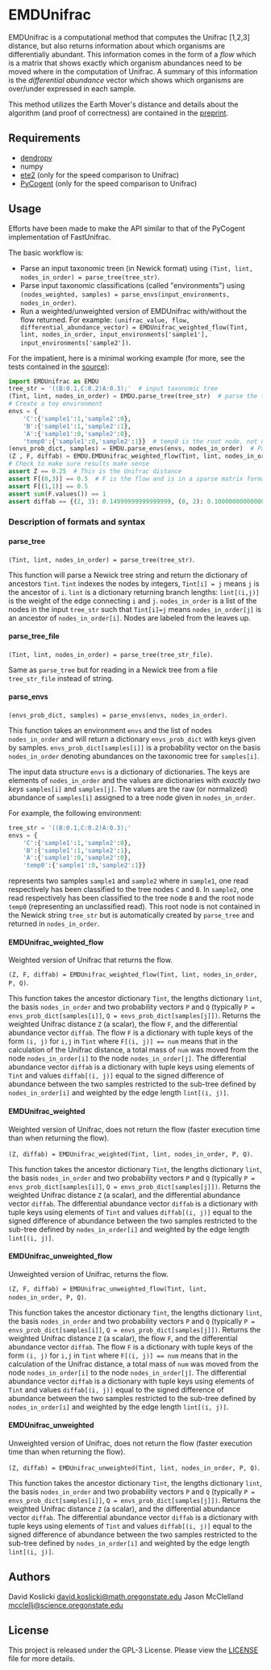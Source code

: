 # EMDUnifrac
EMDUnifrac is a computational method that computes the Unifrac [1,2,3] distance, but also returns information about which organisms are differentially abundant. This information comes in the form of a *flow* which is a matrix that shows exactly which organism abundances need to be moved where in the computation of Unifrac. A summary of this information is the *differential abundance* vector which shows which organisms are over/under expressed in each sample.

This method utilizes the Earth Mover's distance and details about the algorithm (and proof of correctness) are contained in the [preprint](http://biorxiv.org/content/early/2016/11/11/087171).

## Requirements ##
+ [dendropy](http://www.dendropy.org/)
+ numpy 
+ [ete2](http://etetoolkit.org/download/) (only for the speed comparison to Unifrac)
+ [PyCogent](https://github.com/pycogent/pycogent) (only for the speed comparison to Unifrac)

## Usage ##
Efforts have been made to make the API similar to that of the PyCogent implementation of FastUnifrac.

The basic workflow is:
+ Parse an input taxonomic treen (in Newick format) using `(Tint, lint, nodes_in_order) = parse_tree(tree_str)`.
+ Parse input taxonomic classifications (called "environments") using `(nodes_weighted, samples) = parse_envs(input_environments, nodes_in_order)`.
+ Run a weighted/unweighted version of EMDUnifrac with/without the flow returned. For example: `(unifrac_value, flow, differential_abundance_vector) = EMDUnifrac_weighted_flow(Tint, lint, nodes_in_order, input_environments['sample1'], input_environments['sample2'])`.

For the impatient, here is a minimal working example (for more, see the tests contained in the [source](https://github.com/dkoslicki/EMDUnifrac/blob/master/src/EMDUnifrac.py)):
```python
import EMDUnifrac as EMDU
tree_str = '((B:0.1,C:0.2)A:0.3);'  # input taxonomic tree
(Tint, lint, nodes_in_order) = EMDU.parse_tree(tree_str)  # parse the tree, getting nodes (Tint), edge lengths (lint), and node names (nodes_in_order)
# Create a toy environment
envs = {
	'C':{'sample1':1,'sample2':0},
	'B':{'sample1':1,'sample2':1},
	'A':{'sample1':0,'sample2':0},
	'temp0':{'sample1':0,'sample2':1}}  # temp0 is the root node, not named in Newick format, but included in nodes_in_order
(envs_prob_dict, samples) = EMDU.parse_envs(envs, nodes_in_order)  # Parse the environments.
(Z , F, diffab) = EMDU.EMDUnifrac_weighted_flow(Tint, lint, nodes_in_order, envs_prob_dict['sample1'], envs_prob_dict['sample2'])  # Run the weighted version of EMDUnifrac that returns the flow
# Check to make sure results make sense
assert Z == 0.25  # This is the Unifrac distance
assert F[(0,3)] == 0.5  # F is the flow and is in a sparse matrix format: a dictionary with tuple keys using elements of Tint and values T[(i, j)] equal to amount of abundance moved from organism nodes_in_order(i) to nodes_in_order(j)
assert F[(1,1)] == 0.5
assert sum(F.values()) == 1
assert diffab == {(2, 3): 0.14999999999999999, (0, 2): 0.10000000000000001}  # diffab is the differential abundance vector, also in a sparse matrix format: a dictionary with tuple keys using elements of Tint and values diffab[(i, j)] equal to the signed difference of abundance between the two samples restricted to the sub-tree defined by nodes_in_order(i) and weighted by the edge length lint[(i,j)].
```

### Description of formats and syntax ###
#### parse_tree ####
`(Tint, lint, nodes_in_order) = parse_tree(tree_str)`.

This function will parse a Newick tree string and return the dictionary of ancestors `Tint`.
`Tint` indexes the nodes by integers, `Tint[i] = j` means `j` is the ancestor of `i`.
`lint` is a dictionary returning branch lengths: `lint[(i,j)]` is the weight of the edge connecting `i` and `j`.
`nodes_in_order` is a list of the nodes in the input `tree_str` such that `Tint[i]=j` means `nodes_in_order[j]` is an ancestor of `nodes_in_order[i]`. Nodes are labeled from the leaves up.

#### parse_tree_file ####
`(Tint, lint, nodes_in_order) = parse_tree(tree_str_file)`.

Same as `parse_tree` but for reading in a Newick tree from a file `tree_str_file` instead of string.

#### parse_envs ####
`(envs_prob_dict, samples) = parse_envs(envs, nodes_in_order)`.

This function takes an environment `envs` and the list of nodes `nodes_in_order` and will return a dictionary `envs_prob_dict`
with keys given by samples. `envs_prob_dict[samples[i]]` is a probability vector on the basis `nodes_in_order` denoting abundances on the taxonomic tree for `samples[i]`.

The input data structure `envs` is a dictionary of dictionaries. The keys are elements of `nodes_in_order` and the values are dictionaries with *exactly two keys* `samples[i]` and `samples[j]`.
The values are the raw (or normalized) abundance of `samples[i]` assigned to a tree node given in `nodes_in_order`.

For example, the following environment:
```python
tree_str = '((B:0.1,C:0.2)A:0.3);'
envs = {
	'C':{'sample1':1,'sample2':0},
	'B':{'sample1':1,'sample2':1},
	'A':{'sample1':0,'sample2':0},
	'temp0':{'sample1':0,'sample2':1}}
```
represents two samples `sample1` and `sample2` where in `sample1`, one read respectively has been classified to the tree nodes `C` and `B`.
In `sample2`, one read respectively has been classified to the tree node `B` and the root node `temp0` (representing an unclassified read). This root node
is not contained in the Newick string `tree_str` but is automatically created by `parse_tree` and returned in `nodes_in_order`.

#### EMDUnifrac_weighted_flow ####
Weighted version of Unifrac that returns the flow.

`(Z, F, diffab) = EMDUnifrac_weighted_flow(Tint, lint, nodes_in_order, P, Q)`.

This function takes the ancestor dictionary `Tint`, the lengths dictionary `lint`, the basis `nodes_in_order`
and two probability vectors `P` and `Q` (typically `P = envs_prob_dict[samples[i]]`, `Q = envs_prob_dict[samples[j]])`.
Returns the weighted Unifrac distance `Z` (a scalar), the flow `F`, and the differential abundance vector `diffab`.
The flow `F` is a dictionary with tuple keys of the form `(i, j)` for `i,j` in `Tint` where `F[(i, j)] == num` means that in the calculation of the
Unifrac distance, a total mass of `num` was moved from the node `nodes_in_order[i]` to the node `nodes_in_order[j]`.
The differential abundance vector `diffab` is a dictionary with tuple keys using elements of `Tint` and values
`diffab[(i, j)]` equal to the signed difference of abundance between the two samples restricted to the sub-tree
defined by `nodes_in_order[i]` and weighted by the edge length `lint[(i, j)]`.

#### EMDUnifrac_weighted ####
Weighted version of Unifrac, does not return the flow (faster execution time than when returning the flow).

`(Z, diffab) = EMDUnifrac_weighted(Tint, lint, nodes_in_order, P, Q)`.

This function takes the ancestor dictionary `Tint`, the lengths dictionary `lint`, the basis `nodes_in_order`
and two probability vectors `P` and `Q` (typically `P = envs_prob_dict[samples[i]]`, `Q = envs_prob_dict[samples[j]])`.
Returns the weighted Unifrac distance `Z` (a scalar), and the differential abundance vector `diffab`.
The differential abundance vector `diffab` is a dictionary with tuple keys using elements of `Tint` and values
`diffab[(i, j)]` equal to the signed difference of abundance between the two samples restricted to the sub-tree
defined by `nodes_in_order[i]` and weighted by the edge length `lint[(i, j)]`.

#### EMDUnifrac_unweighted_flow ####
Unweighted version of Unifrac, returns the flow.

`(Z, F, diffab) = EMDUnifrac_unweighted_flow(Tint, lint, nodes_in_order, P, Q)`.

This function takes the ancestor dictionary `Tint`, the lengths dictionary `lint`, the basis `nodes_in_order`
and two probability vectors `P` and `Q` (typically `P = envs_prob_dict[samples[i]]`, `Q = envs_prob_dict[samples[j]])`.
Returns the weighted Unifrac distance `Z` (a scalar), the flow `F`, and the differential abundance vector `diffab`.
The flow `F` is a dictionary with tuple keys of the form `(i, j)` for `i,j` in `Tint` where `F[(i, j)] == num` means that in the calculation of the
Unifrac distance, a total mass of `num` was moved from the node `nodes_in_order[i]` to the node `nodes_in_order[j]`.
The differential abundance vector `diffab` is a dictionary with tuple keys using elements of `Tint` and values
`diffab[(i, j)]` equal to the signed difference of abundance between the two samples restricted to the sub-tree
defined by `nodes_in_order[i]` and weighted by the edge length `lint[(i, j)]`.

#### EMDUnifrac_unweighted ####
Unweighted version of Unifrac, does not return the flow (faster execution time than when returning the flow).

`(Z, diffab) = EMDUnifrac_unweighted(Tint, lint, nodes_in_order, P, Q)`.

This function takes the ancestor dictionary `Tint`, the lengths dictionary `lint`, the basis `nodes_in_order`
and two probability vectors `P` and `Q` (typically `P = envs_prob_dict[samples[i]]`, `Q = envs_prob_dict[samples[j]])`.
Returns the weighted Unifrac distance `Z` (a scalar), and the differential abundance vector `diffab`.
The differential abundance vector `diffab` is a dictionary with tuple keys using elements of `Tint` and values
`diffab[(i, j)]` equal to the signed difference of abundance between the two samples restricted to the sub-tree
defined by `nodes_in_order[i]` and weighted by the edge length `lint[(i, j)]`.


## Authors ##
David Koslicki <david.koslicki@math.oregonstate.edu>
Jason McClelland <mcclellj@science.oregonstate.edu>


## License ##
This project is released under the GPL-3 License. Please view the [LICENSE](https://github.com/dkoslicki/EMDUnifrac/blob/master/LICENSE) file for more details.